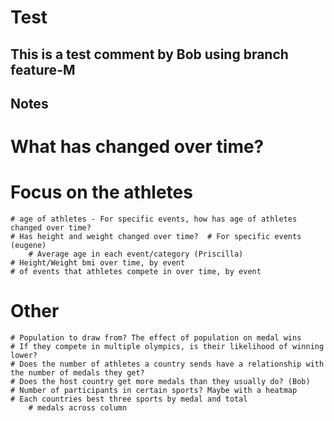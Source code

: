# Test


## This is a test comment by Bob using branch feature-M
## Notes
# What has changed over time?
# Focus on the athletes
    # age of athletes - For specific events, how has age of athletes changed over time?
    # Has height and weight changed over time?  # For specific events (eugene)
        # Average age in each event/category (Priscilla)     
    # Height/Weight bmi over time, by event
    # of events that athletes compete in over time, by event

# Other
    # Population to draw from? The effect of population on medal wins 
    # If they compete in multiple olympics, is their likelihood of winning lower? 
    # Does the number of athletes a country sends have a relationship with the number of medals they get? 
    # Does the host country get more medals than they usually do? (Bob)
    # Number of participants in certain sports? Maybe with a heatmap
    # Each countries best three sports by medal and total
        # medals across column
        
